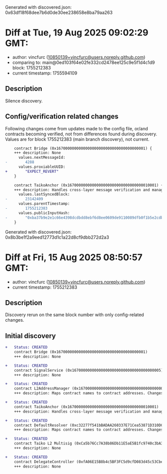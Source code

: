Generated with discovered.json: 0x63df18f68dee7b6d0de30ee238658e8ba79aa263

# Diff at Tue, 19 Aug 2025 09:02:29 GMT:

- author: vincfurc (<10850139+vincfurc@users.noreply.github.com>)
- comparing to: main@0ed103f64e02fe332cd2478ee125c9e5f1d4c1d9 block: 1755212383
- current timestamp: 1755594109

## Description

Silence discovery.

## Config/verification related changes

Following changes come from updates made to the config file,
or/and contracts becoming verified, not from differences found during
discovery. Values are for block 1755212383 (main branch discovery), not current.

```diff
    contract Bridge (0x1670000000000000000000000000000000000001) {
    +++ description: None
      values.nextMessageId:
-        4288
      values.proxiableUUID:
+        "EXPECT_REVERT"
    }
```

```diff
    contract TaikoAnchor (0x1670000000000000000000000000000000010001) {
    +++ description: Handles cross-layer message verification and manages EIP-1559 gas pricing for L2 operations. Anchors L1 block details to L2 for cross-layer communication.
      values.lastSyncedBlock:
-        23142409
      values.parentTimestamp:
-        1755212383
      values.publicInputHash:
-        "0xba37b9e2e1c66e4398dcdbdd8ebf6d8ee0609de9110089dfb0f1b5e2cdbe46c9"
    }
```

Generated with discovered.json: 0x8b3be1f2a9eed12773d1c1a22d8cf9dbb272d2a3

# Diff at Fri, 15 Aug 2025 08:50:57 GMT:

- author: vincfurc (<10850139+vincfurc@users.noreply.github.com>)
- current timestamp: 1755212383

## Description

Discovery rerun on the same block number with only config-related changes.

## Initial discovery

```diff
+   Status: CREATED
    contract Bridge (0x1670000000000000000000000000000000000001)
    +++ description: None
```

```diff
+   Status: CREATED
    contract SignalService (0x1670000000000000000000000000000000000005)
    +++ description: None
```

```diff
+   Status: CREATED
    contract L2AddressManager (0x1670000000000000000000000000000000000006)
    +++ description: Maps contract names to contract addresses. Changes in this mapping effectively act as contract upgrades.
```

```diff
+   Status: CREATED
    contract TaikoAnchor (0x1670000000000000000000000000000000010001)
    +++ description: Handles cross-layer message verification and manages EIP-1559 gas pricing for L2 operations. Anchors L1 block details to L2 for cross-layer communication.
```

```diff
+   Status: CREATED
    contract DefaultResolver (0xc32277f541bBADAA260337E71Cea53871D310DC8)
    +++ description: Maps contract names to contract addresses. Changes in this mapping effectively act as contract upgrades.
```

```diff
+   Status: CREATED
    contract Taiko L2 Multisig (0xCa5b76Cc7A38b86Db11E5aE5B1fc9740c3bA3DE8)
    +++ description: None
```

```diff
+   Status: CREATED
    contract DelegateController (0xfA06E15B8b4c5BF3FC5d9cfD083d45c53Cbe8C7C)
    +++ description: None
```
